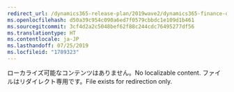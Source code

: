 ```yaml
---
redirect_url: /dynamics365-release-plan/2019wave2/dynamics365-finance-operations/create-checks-blank-status-checks-page
ms.openlocfilehash: d50a39c954c090a6ed7f0579cbbdc1e109d1b461
ms.sourcegitcommit: 3cf4d2a2c5048bef62f88c244cdc76495277df56
ms.translationtype: HT
ms.contentlocale: ja-JP
ms.lasthandoff: 07/25/2019
ms.locfileid: "1789323"
---
```

 <span data-ttu-id="7fde3-101">ローカライズ可能なコンテンツはありません。</span><span class="sxs-lookup"><span data-stu-id="7fde3-101">No localizable content.</span></span> <span data-ttu-id="7fde3-102">ファイルはリダイレクト専用です。</span><span class="sxs-lookup"><span data-stu-id="7fde3-102">File exists for redirection only.</span></span>